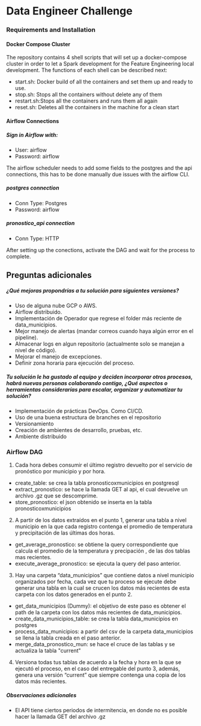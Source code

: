 # Data Engineer Challenge

### Requirements and Installation

#### Docker Compose Cluster

The repository contains 4 shell scripts that will set up a docker-compose 
cluster in order to let a Spark development for the Feature Engineering 
local development. The functions of each shell can be described next:

* start.sh: Docker build of all the containers and set them up and ready to use.
* stop.sh: Stops all the containers without delete any of them
* restart.sh:Stops all the containers and runs them all again
* reset.sh: Deletes all the containers in the machine for a clean start

#### Airflow Connections

##### Sign in Airflow with:
- User: airflow
- Password: airflow

The airflow scheduler needs to add some fields to the 
postgres and the api connections, this has to be done manually due issues
with the airflow CLI.

##### postgres connection
- Conn Type: Postgres
- Password: airflow

##### pronostico_api connection
- Conn Type: HTTP

After setting up the conections, activate the DAG and
wait for the process to complete.

## Preguntas adicionales

##### ¿Qué mejoras propondrías a tu solución para siguientes versiones?

- Uso de alguna nube GCP o AWS.
- Airflow distribuido.
- Implementación de Operador que regrese el folder más reciente de data_municipios.
- Mejor manejo de alertas (mandar correos cuando haya algún error en el pipeline).
- Almacenar logs en algun repositorio (actualmente solo se manejan a nivel de código). 
- Mejorar el manejo de excepciones.
- Definir zona horaria para ejecución del proceso.

##### Tu solución le ha gustado al equipo y deciden incorporar otros procesos, habrá nuevas personas colaborando contigo, ¿Qué aspectos o herramientas considerarías para escalar, organizar y automatizar tu solución?

- Implementación de prácticas DevOps. Como CI/CD.
- Uso de una buena estructura de branches en el repositorio
- Versionamiento
- Creación de ambientes de desarrollo, pruebas, etc.
- Ambiente distribuido

### Airflow DAG 
1. Cada hora debes consumir el último registro devuelto por el servicio de pronóstico por municipio y por hora.
  - create_table: se crea la tabla pronosticoxmunicipios en postgresql
  - extract_pronostico: se hace la llamada GET al api, el cual devuelve un archivo .gz que se descomprime.
  - store_pronostico: el json obtenido se inserta en la tabla pronosticoxmunicipios
2. A partir de los datos extraídos en el punto 1, generar una tabla a nivel municipio en la que cada registro contenga el promedio de temperatura y precipitación de las últimas dos horas.
  - get_average_pronostico: se obtiene la query correspondiente que calcula el promedio de la temperatura y precipación , de las dos tablas mas recientes.
  - execute_average_pronostico: se ejecuta la query del paso anterior.
3. Hay una carpeta “data_municipios” que contiene datos a nivel municipio organizados por fecha, cada vez que tu proceso se ejecute debe generar una tabla en la cual se crucen los datos más recientes de esta carpeta con los datos generados en el punto 2.
  - get_data_municipios (Dummy): el objetivo de este paso es obtener el path de la carpeta con los datos más recientes de data_municipios.
  - create_data_municipios_table: se crea la tabla data_municipios en postgres
  - process_data_municipios: a partir del csv de la carpeta data_municipios se llena la tabla creada en el paso anterior. 
  - merge_data_pronostico_mun: se hace el cruce de las tablas y se actualiza la tabla "current"
4. Versiona todas tus tablas de acuerdo a la fecha y hora en la que se ejecutó el proceso, en el caso del entregable del punto 3, además, genera una versión “current” que siempre contenga una copia de los datos más recientes.

##### Observaciones adicionales
* El API tiene ciertos periodos de intermitencia, en donde no es posible hacer la llamada GET del archivo .gz